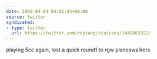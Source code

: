 ```yaml
---
date: 2009-04-04 04:01:44+00:00
source: twitter
syndicated:
- type: twitter
  url: https://twitter.com/roytang/statuses/1449863322/
---
```


playing 5cc again, lost a quick round1 to rgw planeswalkers